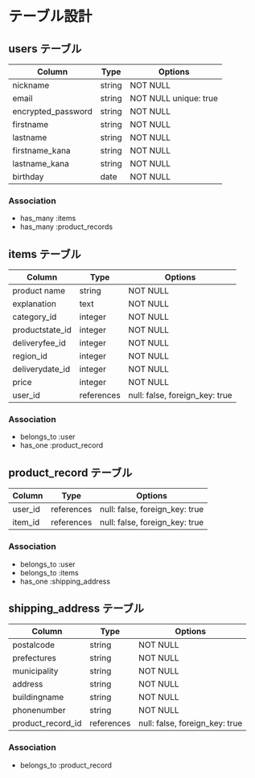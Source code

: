 # テーブル設計

## users テーブル

| Column             | Type   | Options                 |
| ------------------ | ------ | ----------------------- |
| nickname           | string | NOT NULL                |
| email              | string | NOT NULL  unique: true  |
| encrypted_password | string | NOT NULL                |
| firstname          | string | NOT NULL                |
| lastname           | string | NOT NULL                |
| firstname_kana     | string | NOT NULL                |
| lastname_kana      | string | NOT NULL                |
| birthday           | date   | NOT NULL                |


### Association

- has_many :items
- has_many :product_records







## items テーブル

| Column            | Type        | Options                        |
| ------------------| ----------- | -----------------------------  |
| product name      | string      | NOT NULL                       |
| explanation       | text        | NOT NULL                       |
| category_id       | integer     | NOT NULL                       |
| productstate_id   | integer     | NOT NULL                       | 
| deliveryfee_id    | integer     | NOT NULL                       |
| region_id         | integer     | NOT NULL                       |
| deliverydate_id   | integer     | NOT NULL                       |
| price         　　　| integer    | NOT NULL                       |
| user_id           | references  | null: false, foreign_key: true |




### Association

- belongs_to :user
- has_one    :product_record







## product_record テーブル

| Column             | Type       | Options                        |
| -------------------| ---------- | ------------------------------ |
| user_id            | references | null: false, foreign_key: true |
| item_id            | references | null: false, foreign_key: true |

### Association

- belongs_to :user
- belongs_to :items
- has_one    :shipping_address





## shipping_address テーブル

| Column             | Type       | Options                        |
| -------------------| -----------| -----------------------------  |
| postalcode         | string     | NOT NULL                       |
| prefectures        | string     | NOT NULL                       |
| municipality       | string     | NOT NULL                       |
| address            | string     | NOT NULL                       | 
| buildingname       | string     | NOT NULL                       |
| phonenumber        | string     | NOT NULL                       |
| product_record_id  | references | null: false, foreign_key: true |


### Association

- belongs_to :product_record